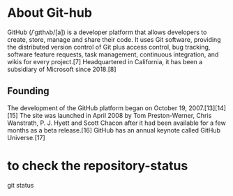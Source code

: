# About Git-hub

GitHub (/ˈɡɪthʌb/[a]) is a developer platform that allows developers to create, store, manage and share their code. It uses Git software, providing the distributed version control of Git plus access control, bug tracking, software feature requests, task management, continuous integration, and wikis for every project.[7] Headquartered in California, it has been a subsidiary of Microsoft since 2018.[8]

## Founding
The development of the GitHub platform began on October 19, 2007.[13][14][15] The site was launched in April 2008 by Tom Preston-Werner, Chris Wanstrath, P. J. Hyett and Scott Chacon after it had been available for a few months as a beta release.[16] GitHub has an annual keynote called GitHub Universe.[17]

# to check the repository-status
git status